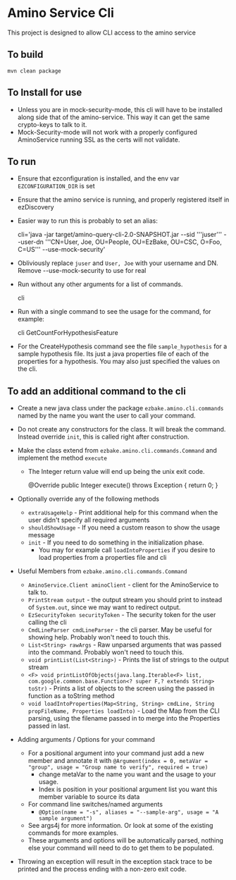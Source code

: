 # Amino Service Cli

This project is designed to allow CLI access to the amino service

## To build

    mvn clean package
    
## To Install for use

  * Unless you are in mock-security-mode, this cli will have to be installed along side that of the amino-service.  This way it can get the same crypto-keys to talk to it.
  * Mock-Security-mode will not work with a properly configured AminoService running SSL as the certs will not validate.
  
## To run

  * Ensure that ezconfiguration is installed, and the env var `EZCONFIGURATION_DIR` is set
  * Ensure that the amino service is running, and properly registered itself in ezDiscovery
  * Easier way to run this is probably to set an alias:

    cli='java -jar target/amino-query-cli-2.0-SNAPSHOT.jar --sid '\''juser'\'' --user-dn '\''CN=User, Joe, OU=People, OU=EzBake, OU=CSC, O=Foo, C=US'\''  --use-mock-security'

  * Obliviously replace `juser` and `User, Joe` with your username and DN.  Remove --use-mock-security to use for real
  * Run without any other arguments for a list of commands.
  
    cli
    
  * Run with a single command to see the usage for the command, for example:
  
    cli GetCountForHypothesisFeature
  
  
  * For the CreateHypothesis command see the file `sample_hypothesis` for a sample hypothesis file.  Its just a java properties file of each of the properties for a hypothesis.  You may also just specified the values on the cli.
  
  
## To add an additional command to the cli

  * Create a new java class under the package `ezbake.amino.cli.commands` named by the name you want the user to call your command.
  * Do not create any constructors for the class.  It will break the command.  Instead override `init`, this is called right after construction.
  * Make the class extend from `ezbake.amino.cli.commands.Command` and implement the method `execute`
    * The Integer return value will end up being the unix exit code.
   
        @Override
        public Integer execute() throws Exception {
            return 0;
        }

  * Optionally override any of the following methods
    * `extraUsageHelp` - Print additional help for this command when the user didn't specify all required arguments
    * `shouldShowUsage` - If you need a custom reason to show the usage message
    * `init` - If you need to do something in the initialization phase.
      * You may for example call `loadIntoProperties` if you desire to load properties from a properties file and cli
  * Useful Members from `ezbake.amino.cli.commands.Command`
    * `AminoService.Client aminoClient` - client for the AminoService to talk to.
    * `PrintStream output` - the output stream you should print to instead of `System.out`, since we may want to redirect output.
    * `EzSecurityToken securityToken` - The security token for the user calling the cli
    * `CmdLineParser cmdLineParser` - the cli parser. May be useful for showing help.  Probably won't need to touch this.
    * `List<String> rawArgs` - Raw unparsed arguments that was passed into the command.  Probably won't need to touch this.
    * `void printList(List<String>)` - Prints the list of strings to the output stream
    * `<F> void printListOfObjects(java.lang.Iterable<F> list, com.google.common.base.Function<? super F,? extends String> toStr)` - Prints a list of objects to the screen using the passed in function as a toString method
    * `void loadIntoProperties(Map<String, String> cmdLine, String propFileName, Properties loadInto)` - Load the Map from the CLI parsing, using the filename passed in to merge into the Properties passed in last.
  * Adding arguments / Options for your command
    * For a positional argument into your command just add a new member and annotate it with `@Argument(index = 0, metaVar = "group", usage = "Group name to verify", required = true)`
      * change metaVar to the name you want and the usage to your usage.
      * Index is position in your positional argument list you want this member variable to source its data
    * For command line switches/named arguments
      * `@Option(name = "-s", aliases = "--sample-arg", usage = "A sample argument")`
    * See args4j for more information.  Or look at some of the existing commands for more examples.
    * These arguments and options will be automatically parsed, nothing else your command will need to do to get them to be populated.
  * Throwing an exception will result in the exception stack trace to be printed and the process ending with a non-zero exit code.